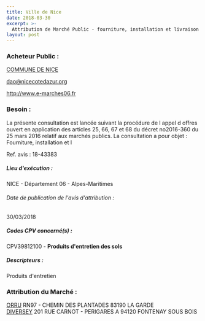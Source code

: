 ```yaml
---
title: Ville de Nice
date: 2018-03-30
excerpt: >-
  Attribution de Marché Public - fourniture, installation et livraison sur sites, de produits d'entretien spécifiques à l'hygiène alimentaire
layout: post
---
```


### Acheteur Public : 
<a href="/acheteur-134/siren-210600888"> COMMUNE DE NICE</a><br/>



dao@nicecotedazur.org


http://www.e-marches06.fr
### Besoin :

La présente consultation est lancée suivant la procédure de l appel d offres ouvert en application des articles 25, 66, 67 et 68 du décret no2016-360 du 25 mars 2016 relatif aux marchés publics. La consultation a pour objet : Fourniture, installation et l

Ref. avis : 18-43383


##### Lieu d'exécution :

NICE - Département 06 - Alpes-Maritimes

###### Date de publication de l'avis d'attribution : 
30/03/2018

##### Codes CPV concerné(s) :
CPV39812100 - **Produits d'entretien des sols** <br/>

##### Descripteurs :
Produits d'entretien <br/>

### Attribution du Marché :
<a href="/entreprise-572/siren-559500541"> ORRU</a>    RN97 - CHEMIN DES PLANTADES 83190 LA GARDE <br/>
<a href="/entreprise-557/siren-412668543"> DIVERSEY</a>    201 RUE CARNOT - PERIGARES A 94120 FONTENAY SOUS BOIS <br/>
